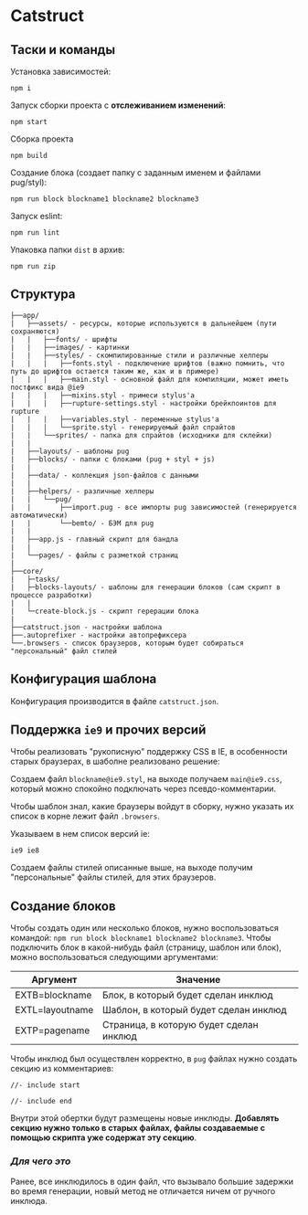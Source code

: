 # Catstruct

## Таски и команды

Установка зависимостей:
```
npm i
```
Запуск сборки проекта с **отслеживанием изменений**:
```
npm start
```
Сборка проекта
```
npm build
```
Создание блока (создает папку с заданным именем и файлами pug/styl):
```
npm run block blockname1 blockname2 blockname3
```
Запуск eslint:
```
npm run lint
```
Упаковка папки `dist` в архив:
```
npm run zip
```
## Структура

```
├──app/
|	├──assets/ - ресурсы, которые используются в дальнейшем (пути сохраняются)
|	|   ├──fonts/ - шрифты
|	|   ├──images/ - картинки
|	|   ├──styles/ - скомпилированные стили и различные хелперы
|	|   |   ├──fonts.styl - подключение шрифтов (важно помнить, что путь до шрифтов остается таким же, как и в примере)
|	|   |   ├──main.styl - основной файл для компиляции, может иметь постфикс вида @ie9
|	|   |   ├──mixins.styl - примеси stylus'a
|	|   |   ├──rupture-settings.styl - настройки брейкпоинтов для rupture
|	|   |   ├──variables.styl - переменные stylus'a
|	|   |   └──sprite.styl - генерируемый файл спрайтов
|	|   └──sprites/ - папка для спрайтов (исходники для склейки)
|	|
|	├──layouts/ - шаблоны pug
|	├──blocks/ - папки с блоками (pug + styl + js)
|	|
|	├──data/ - коллекция json-файлов с данными
|	|
|	├──helpers/ - различные хелперы
|   |   └──pug/
|	|       ├──import.pug - все импорты pug зависимостей (генерируется автоматически)
|   |       └──bemto/ - БЭМ для pug
|	|
|	├──app.js - главный скрипт для бандла
|	|
|	└──pages/ - файлы с разметкой страниц
|
├──core/
|   ├─tasks/
|   ├─blocks-layouts/ - шаблоны для генерации блоков (сам скрипт в процессе разработки)
|   |
|   └─create-block.js - скрипт герерации блока
|
├──catstruct.json - настройки шаблона
├──.autoprefixer - настройки автопрефиксера
└──.browsers - список браузеров, которым будет собираться "персональный" файл стилей
```

## Конфигурация шаблона

Конфигурация производится в файле `catstruct.json`.

## Поддержка `ie9` и прочих версий

Чтобы реализовать "рукописную" поддержку CSS в IE, в особенности старых браузерах, в шаболне реализовано решение:

Создаем файл `blockname@ie9.styl`, на выходе получаем `main@ie9.css`, который можно спокойно подключать через псевдо-комментарии.

Чтобы шаблон знал, какие браузеры войдут в сборку, нужно указать их список в корне лежит файл `.browsers`.

Указываем в нем список версий ie:

```
ie9 ie8
```

Создаем файлы стилей описанные выше, на выходе получим "персональные" файлы стилей, для этих браузеров.

## Создание блоков

Чтобы создать один или несколько блоков, нужно воспользоваться командой: `npm run block blockname1 blockname2 blockname3`. Чтобы подключить блок в какой-нибудь файл (страницу, шаблон или блок), можно воспользоваться следующими аргументами:

|**Аргумент**|**Значение**|
|------------|-------------|
|EXTB=blockname|Блок, в который будет сделан инклюд|
|EXTL=layoutname|Шаблон, в который будет сделан инклюд|
|EXTP=pagename|Страница, в которую будет сделан инклюд|

Чтобы инклюд был осуществлен корректно, в `pug` файлах нужно создать секцию из комментариев:

```
//- include start

//- include end
```

Внутри этой обертки будут размещены новые инклюды. **Добавлять секцию нужно только в старых файлах, файлы создаваемые с помощью скрипта уже содержат эту секцию**.

### *Для чего это*

Ранее, все инклюдилось в один файл, что вызывало большие задержки во время генерации, новый метод не отличается ничем от ручного инклюда.